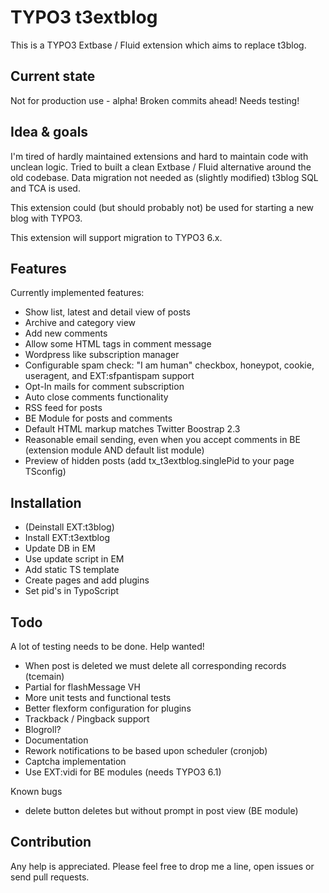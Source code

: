 TYPO3 t3extblog
===============

This is a TYPO3 Extbase / Fluid extension which aims to replace t3blog.


Current state
------------
Not for production use - alpha! Broken commits ahead!
Needs testing!



Idea & goals
------------
I'm tired of hardly maintained extensions and hard to maintain code with unclean logic.
Tried to built a clean Extbase / Fluid alternative around the old codebase.
Data migration not needed as (slightly modified) t3blog SQL and TCA is used.

This extension could (but should probably not) be used for starting a new blog with TYPO3.

This extension will support migration to TYPO3 6.x.


Features
------------

Currently implemented features:

* Show list, latest and detail view of posts
* Archive and category view
* Add new comments
* Allow some HTML tags in comment message
* Wordpress like subscription manager
* Configurable spam check: "I am human" checkbox, honeypot, cookie, useragent, and EXT:sfpantispam support
* Opt-In mails for comment subscription
* Auto close comments functionality
* RSS feed for posts
* BE Module for posts and comments
* Default HTML markup matches Twitter Boostrap 2.3
* Reasonable email sending, even when you accept comments in BE (extension module AND default list module)
* Preview of hidden posts (add tx_t3extblog.singlePid to your page TSconfig)

Installation
------------

* (Deinstall EXT:t3blog)
* Install EXT:t3extblog
* Update DB in EM
* Use update script in EM
* Add static TS template
* Create pages and add plugins
* Set pid's in TypoScript


Todo
------------

A lot of testing needs to be done. Help wanted!

* When post is deleted we must delete all corresponding records (tcemain)
* Partial for flashMessage VH
* More unit tests and functional tests
* Better flexform configuration for plugins
* Trackback / Pingback support
* Blogroll?
* Documentation
* Rework notifications to be based upon scheduler (cronjob)
* Captcha implementation
* Use EXT:vidi for BE modules (needs TYPO3 6.1)


Known bugs
* delete button deletes but without prompt in post view (BE module)



Contribution
------------

Any help is appreciated. Please feel free to drop me a line, open issues or send pull requests.